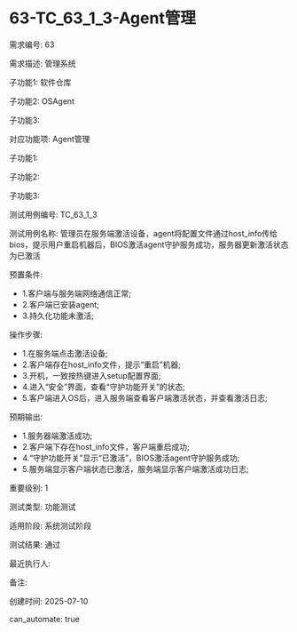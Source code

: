 # 63-TC_63_1_3-Agent管理

需求编号: 63

需求描述: 管理系统

子功能1: 软件仓库

子功能2: OSAgent

子功能3: 


对应功能项: Agent管理

子功能1: 

子功能2: 

子功能3: 


测试用例编号: TC_63_1_3

测试用例名称: 管理员在服务端激活设备，agent将配置文件通过host_info传给bios，提示用户重启机器后，BIOS激活agent守护服务成功，服务器更新激活状态为已激活

预置条件:
- 1.客户端与服务端网络通信正常;
- 2.客户端已安装agent;
- 3.持久化功能未激活;

操作步骤:
- 1.在服务端点击激活设备;
- 2.客户端存在host_info文件，提示“重启”机器;
- 3.开机，一致按热键进入setup配置界面;
- 4.进入“安全”界面，查看“守护功能开关”的状态;
- 5.客户端进入OS后，进入服务端查看客户端激活状态，并查看激活日志;

预期输出:
- 1.服务器端激活成功;
- 2.客户端下存在host_info文件，客户端重启成功;
- 4.“守护功能开关”显示“已激活”，BIOS激活agent守护服务成功;
- 5.服务端显示客户端状态已激活，服务端显示客户端激活成功日志;

重要级别: 1

测试类型: 功能测试

适用阶段: 系统测试阶段

测试结果: 通过

最近执行人: 

备注: 

创建时间: 2025-07-10

can_automate: true
